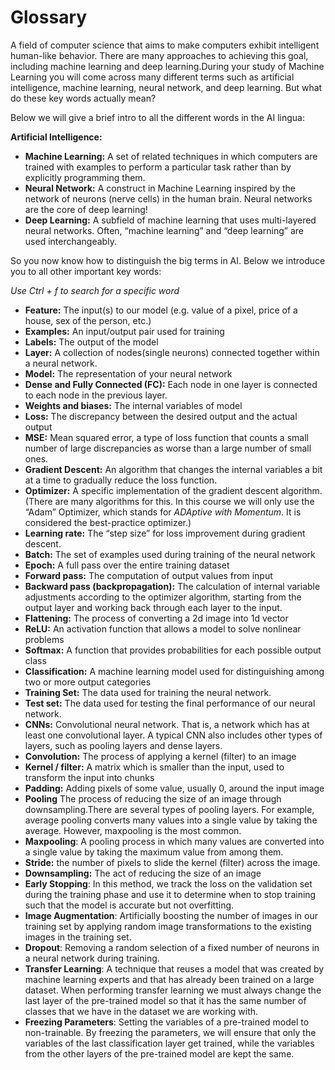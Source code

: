 # Glossary

&#x20;A field of computer science that aims to make computers exhibit intelligent human-like behavior. There are many approaches to achieving this goal, including machine learning and deep learning.During your study of Machine Learning you will come across many different terms such as artificial intelligence, machine learning, neural network, and deep learning. But what do these key words actually mean?

Below we will give a brief intro to all the different words in the AI lingua:

**Artificial Intelligence:**

* **Machine Learning:** A set of related techniques in which computers are trained with examples to perform a particular task rather than by explicitly programming them.
* **Neural Network:** A construct in Machine Learning inspired by the network of neurons (nerve cells) in the human brain. Neural networks are the core of deep learning!
* **Deep Learning:** A subfield of machine learning that uses multi-layered neural networks. Often, “machine learning” and “deep learning” are used interchangeably.

So you now know how to distinguish the big terms in AI. Below we introduce you to all other important key words:

_Use Ctrl + f to search for a specific word_

* **Feature:** The input(s) to our model (e.g. value of a pixel, price of a house, sex of the person, etc.)
* **Examples:** An input/output pair used for training
* **Labels:** The output of the model
* **Layer:** A collection of nodes(single neurons) connected together within a neural network.
* **Model:** The representation of your neural network
* **Dense and Fully Connected (FC):** Each node in one layer is connected to each node in the previous layer.
* **Weights and biases:** The internal variables of model
* **Loss:** The discrepancy between the desired output and the actual output
* **MSE:** Mean squared error, a type of loss function that counts a small number of large discrepancies as worse than a large number of small ones.
* **Gradient Descent:** An algorithm that changes the internal variables a bit at a time to gradually reduce the loss function.
* **Optimizer:** A specific implementation of the gradient descent algorithm. (There are many algorithms for this. In this course we will only use the “Adam” Optimizer, which stands for _ADAptive with Momentum_. It is considered the best-practice optimizer.)
* **Learning rate:** The “step size” for loss improvement during gradient descent.
* **Batch:** The set of examples used during training of the neural network
* **Epoch:** A full pass over the entire training dataset
* **Forward pass:** The computation of output values from input
* **Backward pass (backpropagation):** The calculation of internal variable adjustments according to the optimizer algorithm, starting from the output layer and working back through each layer to the input.
* **Flattening:** The process of converting a 2d image into 1d vector
* **ReLU:** An activation function that allows a model to solve nonlinear problems
* **Softmax:** A function that provides probabilities for each possible output class
* **Classification:** A machine learning model used for distinguishing among two or more output categories
* **Training Set:** The data used for training the neural network.
* **Test set:** The data used for testing the final performance of our neural network.
* **CNNs:** Convolutional neural network. That is, a network which has at least one convolutional layer. A typical CNN also includes other types of layers, such as pooling layers and dense layers.
* **Convolution:** The process of applying a kernel (filter) to an image
* **Kernel / filter:** A matrix which is smaller than the input, used to transform the input into chunks
* **Padding:** Adding pixels of some value, usually 0, around the input image
* **Pooling** The process of reducing the size of an image through downsampling.There are several types of pooling layers. For example, average pooling converts many values into a single value by taking the average. However, maxpooling is the most common.
* **Maxpooling**: A pooling process in which many values are converted into a single value by taking the maximum value from among them.
* **Stride:** the number of pixels to slide the kernel (filter) across the image.
* **Downsampling:** The act of reducing the size of an image
* **Early Stopping**: In this method, we track the loss on the validation set during the training phase and use it to determine when to stop training such that the model is accurate but not overfitting.
* **Image Augmentation**: Artificially boosting the number of images in our training set by applying random image transformations to the existing images in the training set.
* **Dropout**: Removing a random selection of a fixed number of neurons in a neural network during training.
* **Transfer Learning**: A technique that reuses a model that was created by machine learning experts and that has already been trained on a large dataset. When performing transfer learning we must always change the last layer of the pre-trained model so that it has the same number of classes that we have in the dataset we are working with.
* **Freezing Parameters**: Setting the variables of a pre-trained model to non-trainable. By freezing the parameters, we will ensure that only the variables of the last classification layer get trained, while the variables from the other layers of the pre-trained model are kept the same.
